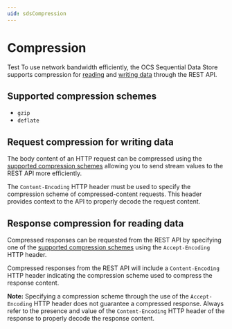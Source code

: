 ```yaml
---
uid: sdsCompression
---
```


# Compression
Test
To use network bandwidth efficiently, the OCS Sequential Data Store supports compression for [reading](xref:sdsReadingDataApi) and
[writing data](xref:sdsWritingDataApi) through the REST API.

## Supported compression schemes
- ``gzip``
- ``deflate``

## Request compression for writing data
The body content of an HTTP request can be compressed using the [supported compression schemes](#supported-compression-schemes) allowing you to send stream values to the REST API more efficiently.

The ``Content-Encoding`` HTTP header must be used to specify the compression scheme of compressed-content requests. This header provides context to the API to properly decode the request content.

## Response compression for reading data
Compressed responses can be requested from the REST API by specifying one of the [supported compression schemes](#supported-compression-schemes) using the ``Accept-Encoding`` HTTP header.

Compressed responses from the REST API will include a ``Content-Encoding`` HTTP header indicating the compression scheme used to compress the response content.

**Note:** Specifying a compression scheme through the use of the ``Accept-Encoding`` HTTP header does not guarantee a compressed response. Always refer to the presence and value of the ``Content-Encoding`` HTTP header of the response to properly decode the response content. 
